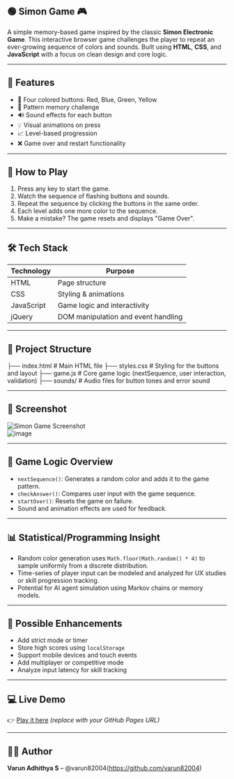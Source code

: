 ## 🟢 Simon Game 🎮

A simple memory-based game inspired by the classic **Simon Electronic Game**. This interactive browser game challenges the player to repeat an ever-growing sequence of colors and sounds. Built using **HTML**, **CSS**, and **JavaScript** with a focus on clean design and core logic.

---

## 🚀 Features

- 🎨 Four colored buttons: Red, Blue, Green, Yellow
- 🧠 Pattern memory challenge
- 🔊 Sound effects for each button
- 💡 Visual animations on press
- 📈 Level-based progression
- ❌ Game over and restart functionality

---

## 🎯 How to Play

1. Press any key to start the game.
2. Watch the sequence of flashing buttons and sounds.
3. Repeat the sequence by clicking the buttons in the same order.
4. Each level adds one more color to the sequence.
5. Make a mistake? The game resets and displays "Game Over".

---

## 🛠️ Tech Stack

| Technology | Purpose |
|------------|---------|
| HTML       | Page structure |
| CSS        | Styling & animations |
| JavaScript | Game logic and interactivity |
| jQuery     | DOM manipulation and event handling |

---

## 📂 Project Structure
├── index.html # Main HTML file
├── styles.css # Styling for the buttons and layout
├── game.js # Core game logic (nextSequence, user interaction, validation)
├── sounds/ # Audio files for button tones and error sound


---

## 📸 Screenshot

![Simon Game Screenshot](screenshot.png)  
![image](https://github.com/user-attachments/assets/f06f7307-7d5b-4562-a262-10ec2a3cd73a)


---

## 🔢 Game Logic Overview

- `nextSequence()`: Generates a random color and adds it to the game pattern.
- `checkAnswer()`: Compares user input with the game sequence.
- `startOver()`: Resets the game on failure.
- Sound and animation effects are used for feedback.

---

## 📊 Statistical/Programming Insight

- Random color generation uses `Math.floor(Math.random() * 4)` to sample uniformly from a discrete distribution.
- Time-series of player input can be modeled and analyzed for UX studies or skill progression tracking.
- Potential for AI agent simulation using Markov chains or memory models.

---

## 🧪 Possible Enhancements

- Add strict mode or timer
- Store high scores using `localStorage`
- Support mobile devices and touch events
- Add multiplayer or competitive mode
- Analyze input latency for skill tracking

---

## 💻 Live Demo

👉 [Play it here](https://your-github-username.github.io/simon-game/) *(replace with your GitHub Pages URL)*

---

## 🧑‍💻 Author

**Varun Adhithya S** – @varun82004(https://github.com/varun82004)  
